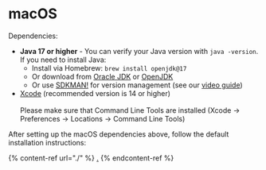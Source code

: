 # macOS

Dependencies:

- **Java 17 or higher** - You can verify your Java version with `java -version`. If you need to install Java:
  - Install via Homebrew: `brew install openjdk@17`
  - Or download from [Oracle JDK](https://www.oracle.com/java/technologies/downloads/) or [OpenJDK](https://openjdk.org/install/)
  - Or use [SDKMAN!](https://sdkman.io/) for version management (see our [video guide](https://www.youtube.com/watch?v=yR7BGMjK0vM))
- [Xcode](https://developer.apple.com/xcode/) (recommended version is 14 or higher)\
  \
  Please make sure that Command Line Tools are installed (Xcode -> Preferences -> Locations -> Command Line Tools)

After setting up the macOS dependencies above, follow the default installation instructions:

{% content-ref url="./" %}
[.](./)
{% endcontent-ref %}
